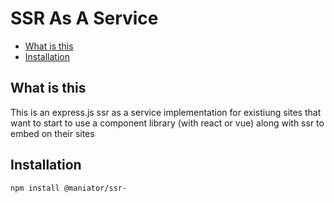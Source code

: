 # SSR As A Service

<!-- START doctoc generated TOC please keep comment here to allow auto update -->
<!-- DON'T EDIT THIS SECTION, INSTEAD RE-RUN doctoc TO UPDATE -->


- [What is this](#what-is-this)
- [Installation](#installation)

<!-- END doctoc generated TOC please keep comment here to allow auto update -->

## What is this

This is an express.js ssr as a service implementation for existiung sites that want to start to use a component library (with react or vue) along with ssr to embed on their sites


## Installation

```bash
npm install @maniator/ssr-
```

